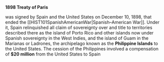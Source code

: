 **1898 Treaty of Paris**

was signed by Spain and the United States on December 10, 1898, that ended the [[HIST101SpanishAmericanWar|Spanish–American War]]. Under it, Spain relinquished all claim of sovereignty over and title to territories described there as the island of Porto Rico and other islands now under Spanish sovereignty in the West Indies, and the island of Guam in the Marianas or Ladrones, the archipelago known as the **Philippine Islands** to the United States. The cession of the Philippines involved a compensation of **$20 million** from the United States to Spain